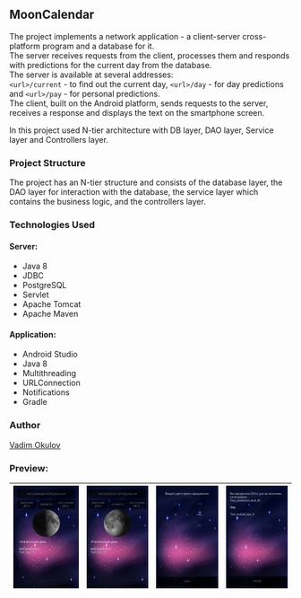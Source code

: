 ## MoonCalendar

The project implements a network application - a client-server cross-platform program and a database for it. <br>
The server receives requests from the client, processes them and responds with predictions for the current day from the database. <br>
The server is available at several addresses: <br>
`<url>/current` - to find out the current day, `<url>/day` - for day predictions and `<url>/pay` - for personal predictions. <br>
The client, built on the Android platform, sends requests to the server, receives a response and displays the text on the smartphone screen. <br>

In this project used N-tier architecture with DB layer, DAO layer, Service layer and Controllers layer. <br>

### Project Structure

The project has an N-tier structure and consists of the database layer, the DAO layer for
interaction with the database, the service layer which contains the business logic, and the
controllers layer.  

### Technologies Used

#### Server:

- Java 8
- JDBC
- PostgreSQL
- Servlet
- Apache Tomcat
- Apache Maven

#### Application:

- Android Studio
- Java 8
- Multithreading
- URLConnection
- Notifications
- Gradle

### Author

[Vadim Okulov](https://github.com/Vedroid)

### Preview:

| <img src="https://github.com/Vedroid/images-in-readme/blob/main/MoonCalendar/project_mooncalendar_mainactivity.png"/>  | <img src="https://github.com/Vedroid/images-in-readme/blob/main/MoonCalendar/project_mooncalendar_mainactivity_next.png"/>  | <img src="https://github.com/Vedroid/images-in-readme/blob/main/MoonCalendar/project_mooncalendar_enterbday.png"/>  | <img src="https://github.com/Vedroid/images-in-readme/blob/main/MoonCalendar/project_mooncalendar_personalprediction.png"/>  |
| ------------- | ------------- | ------------- | ------------- |
